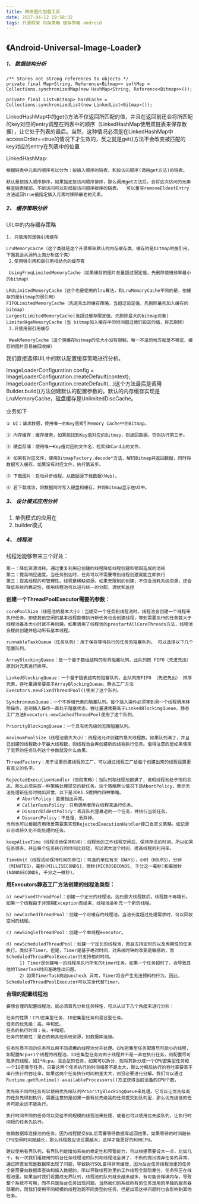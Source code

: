 ```yaml
---
title: 网络图片加载工具
date: 2017-04-12 19:58:32
tags: 开源框架 内存策略 缓存策略 android
---
```

## 《Android-Universal-Image-Loader》
##### 1、 数据结构分析


	/** Stores not strong references to objects */
	private final Map<String, Reference<Bitmap>> softMap = Collections.synchronizedMap(new HashMap<String, Reference<Bitmap>>());
	
	private final List<Bitmap> hardCache = Collections.synchronizedList(new LinkedList<Bitmap>());
	
LinkedHashMap中的get()方法不仅返回所匹配的值，并且在返回前还会将所匹配的key对应的entry调整在列表中的顺序（LinkedHashMap使用双链表来保存数据），让它处于列表的最后。当然，这种情况必须是在LinkedHashMap中accessOrder==true的情况下才生效的，反之就是get()方法不会改变被匹配的key对应的entry在列表中的位置

LinkedHashMap:
	
	根据链表中元素的顺序可以分为：按插入顺序的链表，和按访问顺序(调用get方法)的链表。  
	
	默认是按插入顺序排序，如果指定按访问顺序排序，那么调用get方法后，会将这次访问的元素移至链表尾部，不断访问可以形成按访问顺序排序的链表。  可以重写removeEldestEntry方法返回true值指定插入元素时移除最老的元素。 



##### 2、 缓存策略分析
UIL中的内存缓存策略

	1. 只使用的是强引用缓存 
	
	LruMemoryCache（这个类就是这个开源框架默认的内存缓存类，缓存的是bitmap的强引用，下面我会从源码上面分析这个类）
	 2.使用强引用和弱引用相结合的缓存有
	
	 UsingFreqLimitedMemoryCache（如果缓存的图片总量超过限定值，先删除使用频率最小的bitmap）
	
	LRULimitedMemoryCache（这个也是使用的lru算法，和LruMemoryCache不同的是，他缓存的是bitmap的弱引用）
	FIFOLimitedMemoryCache（先进先出的缓存策略，当超过设定值，先删除最先加入缓存的bitmap）
	LargestLimitedMemoryCache(当超过缓存限定值，先删除最大的bitmap对象)
	LimitedAgeMemoryCache（当 bitmap加入缓存中的时间超过我们设定的值，将其删除）
	 3.只使用弱引用缓存
	
	 WeakMemoryCache（这个类缓存bitmap的总大小没有限制，唯一不足的地方就是不稳定，缓存的图片容易被回收掉）

 

我们直接选择UIL中的默认配置缓存策略进行分析。

ImageLoaderConfiguration config = ImageLoaderConfiguration.createDefault(context);
ImageLoaderConfiguration.createDefault(…)这个方法最后是调用Builder.build()方法创建默认的配置参数的。默认的内存缓存实现是LruMemoryCache，磁盘缓存是UnlimitedDiscCache。

业务如下

	① UI：请求数据，使用唯一的Key值索引Memory Cache中的Bitmap。
	
	② 内存缓存：缓存搜索，如果能找到Key值对应的Bitmap，则返回数据。否则执行第三步。
	
	③ 硬盘存储：使用唯一Key值对应的文件名，检索SDCard上的文件。
	
	④ 如果有对应文件，使用BitmapFactory.decode*方法，解码Bitmap并返回数据，同时将数据写入缓存。如果没有对应文件，执行第五步。
	
	⑤ 下载图片：启动异步线程，从数据源下载数据(Web)。
	
	⑥ 若下载成功，将数据同时写入硬盘和缓存，并将Bitmap显示在UI中。


##### 3、 设计模式应用分析
1. 单例模式的应用在
2. builder模式


##### 4、 线程池
线程池能够带来三个好处：
	
	第一：降低资源消耗。通过重复利用已创建的线程降低线程创建和销毁造成的消耗
	第二：提高响应速度。当任务到达时，任务可以不需要等到线程创建就能立即执行
	第三：提高线程的可管理性。线程是稀缺资源，如果无限制的创建，不仅会消耗系统资源，还会降低系统的稳定性，使用线程池可以进行统一的分配，调优和监控
	

**创建一个ThreadPoolExecutor需要的参数：**

	corePoolSize（线程池的基本大小）：当提交一个任务到线程池时，线程池会创建一个线程来执行任务，即使其他空闲的基本线程能够执行新任务也会创建线程，等到需要执行的任务数大于线程池基本大小时就不再创建。如果调用了线程池的prestartAllCoreThreads方法，线程池会提前创建并启动所有基本线程。
	
	runnableTaskQueue（任务队列）：用于保存等待执行的任务的阻塞队列。 可以选择以下几个阻塞队列。
	
	ArrayBlockingQueue：是一个基于数组结构的有界阻塞队列，此队列按 FIFO（先进先出）原则对元素进行排序。
	
	LinkedBlockingQueue：一个基于链表结构的阻塞队列，此队列按FIFO （先进先出） 排序元素，吞吐量通常要高于ArrayBlockingQueue。静态工厂方法Executors.newFixedThreadPool()使用了这个队列。
	
	SynchronousQueue：一个不存储元素的阻塞队列。每个插入操作必须等到另一个线程调用移除操作，否则插入操作一直处于阻塞状态，吞吐量通常要高于LinkedBlockingQueue，静态工厂方法Executors.newCachedThreadPool使用了这个队列。
	
	PriorityBlockingQueue：一个具有优先级的无限阻塞队列。
	
	maximumPoolSize（线程池最大大小）：线程池允许创建的最大线程数。如果队列满了，并且已创建的线程数小于最大线程数，则线程池会再创建新的线程执行任务。值得注意的是如果使用了无界的任务队列这个参数就没什么效果。
	
	ThreadFactory：用于设置创建线程的工厂，可以通过线程工厂给每个创建出来的线程设置更有意义的名字。
	
	RejectedExecutionHandler（饱和策略）：当队列和线程池都满了，说明线程池处于饱和状态，那么必须采取一种策略处理提交的新任务。这个策略默认情况下是AbortPolicy，表示无法处理新任务时抛出异常。以下是JDK1.5提供的四种策略。
		# AbortPolicy：直接抛出异常。
		# CallerRunsPolicy：只用调用者所在线程来运行任务。
		# DiscardOldestPolicy：丢弃队列里最近的一个任务，并执行当前任务。
		# DiscardPolicy：不处理，丢弃掉。
	当然也可以根据应用场景需要来实现RejectedExecutionHandler接口自定义策略。如记录日志或持久化不能处理的任务。
	
	keepAliveTime（线程活动保持时间）：线程池的工作线程空闲后，保持存活的时间。所以如果任务很多，并且每个任务执行的时间比较短，可以调大这个时间，提高线程的利用率。
	
	TimeUnit（线程活动保持时间的单位）：可选的单位有天（DAYS），小时（HOURS），分钟（MINUTES），毫秒(MILLISECONDS)，微秒(MICROSECONDS, 千分之一毫秒)和毫微秒(NANOSECONDS, 千分之一微秒)。
	
**用Executors静态工厂方法创建的线程池类型：**
	    
    a) newFixedThreadPool：创建一个定长的线程池。达到最大线程数后，线程数不再增长。如果一个线程由于非预期Exception而结束，线程池会补充一个新的线程。
    
    b) newCachedThreadPool：创建一个可缓存的线程池。当池长度超过处理需求时，可以回收空闲的线程。
    
    c) newSingleThreadPool：创建一个单线程executor。
    
    d) newScheduledThreadPool：创建一个定长的线程池，而且支持定时的以及周期性的任务执行。类似于Timer。但是，Timer是基于绝对时间，对系统时钟的改变是敏感的，而ScheduledThreadPoolExecutor只支持相对时间。
	     1) Timer是创建唯一的线程来执行所有的timer任务。如果一个任务超时了，会导致其他的TimerTask时间准确性出问题。
	     2）如果TimerTask抛出uncheck 异常，Timer将会产生无法预料的行为。因此，ScheduledThreadPoolExecutor可以完全代替Timer。
	     
**合理的配置线程池**
	
	要想合理的配置线程池，就必须首先分析任务特性，可以从以下几个角度来进行分析：
	
	任务的性质：CPU密集型任务，IO密集型任务和混合型任务。
	任务的优先级：高，中和低。
	任务的执行时间：长，中和短。
	任务的依赖性：是否依赖其他系统资源，如数据库连接。
	
	任务性质不同的任务可以用不同规模的线程池分开处理。CPU密集型任务配置尽可能小的线程，如配置Ncpu+1个线程的线程池。IO密集型任务则由于线程并不是一直在执行任务，则配置尽可能多的线程，如2*Ncpu。混合型的任务，如果可以拆分，则将其拆分成一个CPU密集型任务和一个IO密集型任务，只要这两个任务执行的时间相差不是太大，那么分解后执行的吞吐率要高于串行执行的吞吐率，如果这两个任务执行时间相差太大，则没必要进行分解。我们可以通过Runtime.getRuntime().availableProcessors()方法获得当前设备的CPU个数。
	
	优先级不同的任务可以使用优先级队列PriorityBlockingQueue来处理。它可以让优先级高的任务先得到执行，需要注意的是如果一直有优先级高的任务提交到队列里，那么优先级低的任务可能永远不能执行。
	
	执行时间不同的任务可以交给不同规模的线程池来处理，或者也可以使用优先级队列，让执行时间短的任务先执行。
	
	依赖数据库连接池的任务，因为线程提交SQL后需要等待数据库返回结果，如果等待的时间越长CPU空闲时间就越长，那么线程数应该设置越大，这样才能更好的利用CPU。
	
	建议使用有界队列，有界队列能增加系统的稳定性和预警能力，可以根据需要设大一点，比如几千。有一次我们组使用的后台任务线程池的队列和线程池全满了，不断的抛出抛弃任务的异常，通过排查发现是数据库出现了问题，导致执行SQL变得非常缓慢，因为后台任务线程池里的任务全是需要向数据库查询和插入数据的，所以导致线程池里的工作线程全部阻塞住，任务积压在线程池里。如果当时我们设置成无界队列，线程池的队列就会越来越多，有可能会撑满内存，导致整个系统不可用，而不只是后台任务出现问题。当然我们的系统所有的任务是用的单独的服务器部署的，而我们使用不同规模的线程池跑不同类型的任务，但是出现这样问题时也会影响到其他任务。